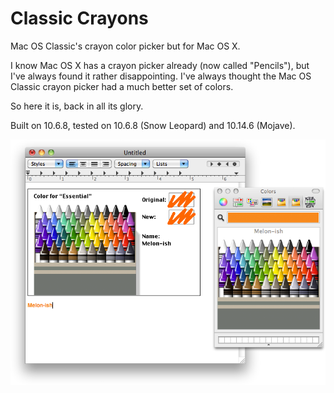 # Classic Crayons

Mac OS Classic's crayon color picker but for Mac OS X.

I know Mac OS X has a crayon picker already (now called "Pencils"),
but I've always found it rather disappointing. I've always thought
the Mac OS Classic crayon picker had a much better set of colors.

So here it is, back in all its glory.

Built on 10.6.8, tested on 10.6.8 (Snow Leopard) and 10.14.6 (Mojave).

![](wiki/ClassicCrayons.png)
